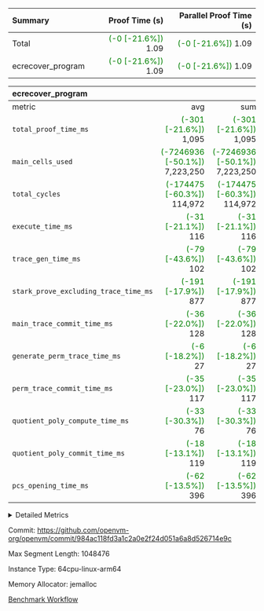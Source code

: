 | Summary | Proof Time (s) | Parallel Proof Time (s) |
|:---|---:|---:|
| Total | <span style='color: green'>(-0 [-21.6%])</span> 1.09 | <span style='color: green'>(-0 [-21.6%])</span> 1.09 |
| ecrecover_program | <span style='color: green'>(-0 [-21.6%])</span> 1.09 | <span style='color: green'>(-0 [-21.6%])</span> 1.09 |


| ecrecover_program |||||
|:---|---:|---:|---:|---:|
|metric|avg|sum|max|min|
| `total_proof_time_ms ` | <span style='color: green'>(-301 [-21.6%])</span> 1,095 | <span style='color: green'>(-301 [-21.6%])</span> 1,095 | <span style='color: green'>(-301 [-21.6%])</span> 1,095 | <span style='color: green'>(-301 [-21.6%])</span> 1,095 |
| `main_cells_used     ` | <span style='color: green'>(-7246936 [-50.1%])</span> 7,223,250 | <span style='color: green'>(-7246936 [-50.1%])</span> 7,223,250 | <span style='color: green'>(-7246936 [-50.1%])</span> 7,223,250 | <span style='color: green'>(-7246936 [-50.1%])</span> 7,223,250 |
| `total_cycles        ` | <span style='color: green'>(-174475 [-60.3%])</span> 114,972 | <span style='color: green'>(-174475 [-60.3%])</span> 114,972 | <span style='color: green'>(-174475 [-60.3%])</span> 114,972 | <span style='color: green'>(-174475 [-60.3%])</span> 114,972 |
| `execute_time_ms     ` | <span style='color: green'>(-31 [-21.1%])</span> 116 | <span style='color: green'>(-31 [-21.1%])</span> 116 | <span style='color: green'>(-31 [-21.1%])</span> 116 | <span style='color: green'>(-31 [-21.1%])</span> 116 |
| `trace_gen_time_ms   ` | <span style='color: green'>(-79 [-43.6%])</span> 102 | <span style='color: green'>(-79 [-43.6%])</span> 102 | <span style='color: green'>(-79 [-43.6%])</span> 102 | <span style='color: green'>(-79 [-43.6%])</span> 102 |
| `stark_prove_excluding_trace_time_ms` | <span style='color: green'>(-191 [-17.9%])</span> 877 | <span style='color: green'>(-191 [-17.9%])</span> 877 | <span style='color: green'>(-191 [-17.9%])</span> 877 | <span style='color: green'>(-191 [-17.9%])</span> 877 |
| `main_trace_commit_time_ms` | <span style='color: green'>(-36 [-22.0%])</span> 128 | <span style='color: green'>(-36 [-22.0%])</span> 128 | <span style='color: green'>(-36 [-22.0%])</span> 128 | <span style='color: green'>(-36 [-22.0%])</span> 128 |
| `generate_perm_trace_time_ms` | <span style='color: green'>(-6 [-18.2%])</span> 27 | <span style='color: green'>(-6 [-18.2%])</span> 27 | <span style='color: green'>(-6 [-18.2%])</span> 27 | <span style='color: green'>(-6 [-18.2%])</span> 27 |
| `perm_trace_commit_time_ms` | <span style='color: green'>(-35 [-23.0%])</span> 117 | <span style='color: green'>(-35 [-23.0%])</span> 117 | <span style='color: green'>(-35 [-23.0%])</span> 117 | <span style='color: green'>(-35 [-23.0%])</span> 117 |
| `quotient_poly_compute_time_ms` | <span style='color: green'>(-33 [-30.3%])</span> 76 | <span style='color: green'>(-33 [-30.3%])</span> 76 | <span style='color: green'>(-33 [-30.3%])</span> 76 | <span style='color: green'>(-33 [-30.3%])</span> 76 |
| `quotient_poly_commit_time_ms` | <span style='color: green'>(-18 [-13.1%])</span> 119 | <span style='color: green'>(-18 [-13.1%])</span> 119 | <span style='color: green'>(-18 [-13.1%])</span> 119 | <span style='color: green'>(-18 [-13.1%])</span> 119 |
| `pcs_opening_time_ms ` | <span style='color: green'>(-62 [-13.5%])</span> 396 | <span style='color: green'>(-62 [-13.5%])</span> 396 | <span style='color: green'>(-62 [-13.5%])</span> 396 | <span style='color: green'>(-62 [-13.5%])</span> 396 |



<details>
<summary>Detailed Metrics</summary>

| group | num_segments | keygen_time_ms | commit_exe_time_ms |
| --- | --- | --- | --- |
| ecrecover_program | 1 | 920 | 8 | 

| group | air_name | quotient_deg | interactions | constraints |
| --- | --- | --- | --- | --- |
| ecrecover_program | AccessAdapterAir<16> | 2 | 5 | 12 | 
| ecrecover_program | AccessAdapterAir<2> | 2 | 5 | 12 | 
| ecrecover_program | AccessAdapterAir<32> | 2 | 5 | 12 | 
| ecrecover_program | AccessAdapterAir<4> | 2 | 5 | 12 | 
| ecrecover_program | AccessAdapterAir<8> | 2 | 5 | 12 | 
| ecrecover_program | BitwiseOperationLookupAir<8> | 2 | 2 | 4 | 
| ecrecover_program | KeccakVmAir | 2 | 321 | 4,513 | 
| ecrecover_program | MemoryMerkleAir<8> | 2 | 4 | 39 | 
| ecrecover_program | PersistentBoundaryAir<8> | 2 | 3 | 7 | 
| ecrecover_program | PhantomAir | 2 | 3 | 5 | 
| ecrecover_program | Poseidon2PeripheryAir<BabyBearParameters>, 1> | 2 | 1 | 286 | 
| ecrecover_program | ProgramAir | 1 | 1 | 4 | 
| ecrecover_program | RangeTupleCheckerAir<2> | 1 | 1 | 4 | 
| ecrecover_program | Rv32HintStoreAir | 2 | 18 | 28 | 
| ecrecover_program | VariableRangeCheckerAir | 1 | 1 | 4 | 
| ecrecover_program | VmAirWrapper<Rv32BaseAluAdapterAir, BaseAluCoreAir<4, 8> | 2 | 20 | 37 | 
| ecrecover_program | VmAirWrapper<Rv32BaseAluAdapterAir, LessThanCoreAir<4, 8> | 2 | 18 | 40 | 
| ecrecover_program | VmAirWrapper<Rv32BaseAluAdapterAir, ShiftCoreAir<4, 8> | 2 | 24 | 91 | 
| ecrecover_program | VmAirWrapper<Rv32BranchAdapterAir, BranchEqualCoreAir<4> | 2 | 11 | 20 | 
| ecrecover_program | VmAirWrapper<Rv32BranchAdapterAir, BranchLessThanCoreAir<4, 8> | 2 | 13 | 35 | 
| ecrecover_program | VmAirWrapper<Rv32CondRdWriteAdapterAir, Rv32JalLuiCoreAir> | 2 | 10 | 18 | 
| ecrecover_program | VmAirWrapper<Rv32IsEqualModAdapterAir<2, 1, 32, 32>, ModularIsEqualCoreAir<32, 4, 8> | 2 | 25 | 225 | 
| ecrecover_program | VmAirWrapper<Rv32JalrAdapterAir, Rv32JalrCoreAir> | 2 | 16 | 20 | 
| ecrecover_program | VmAirWrapper<Rv32LoadStoreAdapterAir, LoadSignExtendCoreAir<4, 8> | 2 | 18 | 33 | 
| ecrecover_program | VmAirWrapper<Rv32LoadStoreAdapterAir, LoadStoreCoreAir<4> | 2 | 17 | 40 | 
| ecrecover_program | VmAirWrapper<Rv32MultAdapterAir, DivRemCoreAir<4, 8> | 2 | 25 | 84 | 
| ecrecover_program | VmAirWrapper<Rv32MultAdapterAir, MulHCoreAir<4, 8> | 2 | 24 | 31 | 
| ecrecover_program | VmAirWrapper<Rv32MultAdapterAir, MultiplicationCoreAir<4, 8> | 2 | 19 | 19 | 
| ecrecover_program | VmAirWrapper<Rv32RdWriteAdapterAir, Rv32AuipcCoreAir> | 2 | 12 | 14 | 
| ecrecover_program | VmAirWrapper<Rv32VecHeapAdapterAir<1, 2, 2, 32, 32>, FieldExpressionCoreAir> | 2 | 415 | 480 | 
| ecrecover_program | VmAirWrapper<Rv32VecHeapAdapterAir<2, 1, 1, 32, 32>, FieldExpressionCoreAir> | 2 | 158 | 190 | 
| ecrecover_program | VmAirWrapper<Rv32VecHeapAdapterAir<2, 2, 2, 32, 32>, FieldExpressionCoreAir> | 2 | 428 | 457 | 
| ecrecover_program | VmConnectorAir | 2 | 5 | 11 | 

| group | air_name | segment | rows | prep_cols | perm_cols | main_cols | cells |
| --- | --- | --- | --- | --- | --- | --- | --- |
| ecrecover_program | AccessAdapterAir<16> | 0 | 4,096 |  | 16 | 25 | 167,936 | 
| ecrecover_program | AccessAdapterAir<32> | 0 | 2,048 |  | 16 | 41 | 116,736 | 
| ecrecover_program | AccessAdapterAir<4> | 0 | 64 |  | 16 | 13 | 1,856 | 
| ecrecover_program | AccessAdapterAir<8> | 0 | 8,192 |  | 16 | 17 | 270,336 | 
| ecrecover_program | BitwiseOperationLookupAir<8> | 0 | 65,536 | 3 | 8 | 2 | 655,360 | 
| ecrecover_program | KeccakVmAir | 0 | 128 |  | 1,056 | 3,163 | 540,032 | 
| ecrecover_program | MemoryMerkleAir<8> | 0 | 4,096 |  | 16 | 32 | 196,608 | 
| ecrecover_program | PersistentBoundaryAir<8> | 0 | 4,096 |  | 12 | 20 | 131,072 | 
| ecrecover_program | PhantomAir | 0 | 16 |  | 12 | 6 | 288 | 
| ecrecover_program | Poseidon2PeripheryAir<BabyBearParameters>, 1> | 0 | 4,096 |  | 8 | 300 | 1,261,568 | 
| ecrecover_program | ProgramAir | 0 | 16,384 |  | 8 | 10 | 294,912 | 
| ecrecover_program | RangeTupleCheckerAir<2> | 0 | 524,288 | 2 | 8 | 1 | 4,718,592 | 
| ecrecover_program | Rv32HintStoreAir | 0 | 256 |  | 44 | 32 | 19,456 | 
| ecrecover_program | VariableRangeCheckerAir | 0 | 262,144 | 2 | 8 | 1 | 2,359,296 | 
| ecrecover_program | VmAirWrapper<Rv32BaseAluAdapterAir, BaseAluCoreAir<4, 8> | 0 | 65,536 |  | 52 | 36 | 5,767,168 | 
| ecrecover_program | VmAirWrapper<Rv32BaseAluAdapterAir, LessThanCoreAir<4, 8> | 0 | 4,096 |  | 40 | 37 | 315,392 | 
| ecrecover_program | VmAirWrapper<Rv32BaseAluAdapterAir, ShiftCoreAir<4, 8> | 0 | 16,384 |  | 52 | 53 | 1,720,320 | 
| ecrecover_program | VmAirWrapper<Rv32BranchAdapterAir, BranchEqualCoreAir<4> | 0 | 16,384 |  | 28 | 26 | 884,736 | 
| ecrecover_program | VmAirWrapper<Rv32BranchAdapterAir, BranchLessThanCoreAir<4, 8> | 0 | 4,096 |  | 32 | 32 | 262,144 | 
| ecrecover_program | VmAirWrapper<Rv32CondRdWriteAdapterAir, Rv32JalLuiCoreAir> | 0 | 4,096 |  | 28 | 18 | 188,416 | 
| ecrecover_program | VmAirWrapper<Rv32IsEqualModAdapterAir<2, 1, 32, 32>, ModularIsEqualCoreAir<32, 4, 8> | 0 | 4,096 |  | 56 | 166 | 909,312 | 
| ecrecover_program | VmAirWrapper<Rv32JalrAdapterAir, Rv32JalrCoreAir> | 0 | 2,048 |  | 36 | 28 | 131,072 | 
| ecrecover_program | VmAirWrapper<Rv32LoadStoreAdapterAir, LoadSignExtendCoreAir<4, 8> | 0 | 4,096 |  | 52 | 36 | 360,448 | 
| ecrecover_program | VmAirWrapper<Rv32LoadStoreAdapterAir, LoadStoreCoreAir<4> | 0 | 65,536 |  | 52 | 41 | 6,094,848 | 
| ecrecover_program | VmAirWrapper<Rv32MultAdapterAir, MulHCoreAir<4, 8> | 0 | 16 |  | 72 | 39 | 1,776 | 
| ecrecover_program | VmAirWrapper<Rv32MultAdapterAir, MultiplicationCoreAir<4, 8> | 0 | 32 |  | 52 | 31 | 2,656 | 
| ecrecover_program | VmAirWrapper<Rv32RdWriteAdapterAir, Rv32AuipcCoreAir> | 0 | 1,024 |  | 28 | 20 | 49,152 | 
| ecrecover_program | VmAirWrapper<Rv32VecHeapAdapterAir<1, 2, 2, 32, 32>, FieldExpressionCoreAir> | 0 | 2,048 |  | 836 | 547 | 2,832,384 | 
| ecrecover_program | VmAirWrapper<Rv32VecHeapAdapterAir<2, 1, 1, 32, 32>, FieldExpressionCoreAir> | 0 | 32 |  | 320 | 263 | 18,656 | 
| ecrecover_program | VmAirWrapper<Rv32VecHeapAdapterAir<2, 2, 2, 32, 32>, FieldExpressionCoreAir> | 0 | 1,024 |  | 860 | 625 | 1,520,640 | 
| ecrecover_program | VmConnectorAir | 0 | 2 | 1 | 16 | 5 | 42 | 

| group | segment | trace_gen_time_ms | total_proof_time_ms | total_cycles | total_cells | stark_prove_excluding_trace_time_ms | quotient_poly_compute_time_ms | quotient_poly_commit_time_ms | perm_trace_commit_time_ms | pcs_opening_time_ms | main_trace_commit_time_ms | main_cells_used | generate_perm_trace_time_ms | execute_time_ms |
| --- | --- | --- | --- | --- | --- | --- | --- | --- | --- | --- | --- | --- | --- | --- |
| ecrecover_program | 0 | 102 | 1,095 | 114,972 | 31,819,026 | 877 | 76 | 119 | 117 | 396 | 128 | 7,223,250 | 27 | 116 | 

| group | segment | trace_height_constraint | weighted_sum | threshold |
| --- | --- | --- | --- | --- |
| ecrecover_program | 0 | 0 | 382,036 | 2,013,265,921 | 
| ecrecover_program | 0 | 1 | 1,180,032 | 2,013,265,921 | 
| ecrecover_program | 0 | 2 | 191,018 | 2,013,265,921 | 
| ecrecover_program | 0 | 3 | 2,591,628 | 2,013,265,921 | 
| ecrecover_program | 0 | 4 | 16,384 | 2,013,265,921 | 
| ecrecover_program | 0 | 5 | 8,192 | 2,013,265,921 | 
| ecrecover_program | 0 | 6 | 464,096 | 2,013,265,921 | 
| ecrecover_program | 0 | 7 | 256 | 2,013,265,921 | 
| ecrecover_program | 0 | 8 | 5,771,626 | 2,013,265,921 | 

</details>


Commit: https://github.com/openvm-org/openvm/commit/984ac118fd3a1c2a0e2f24d051a6a8d526714e9c

Max Segment Length: 1048476

Instance Type: 64cpu-linux-arm64

Memory Allocator: jemalloc

[Benchmark Workflow](https://github.com/openvm-org/openvm/actions/runs/15433194766)
